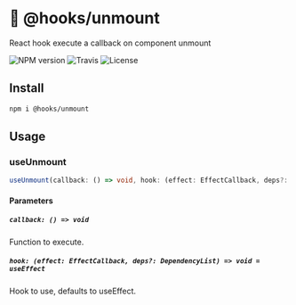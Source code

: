 # 🎒 @hooks/unmount

React hook execute a callback on component unmount

![NPM version](https://img.shields.io/npm/v/@hooks/unmount?style=flat-square)
![Travis](https://img.shields.io/travis/com/simmo/hooks?style=flat-square)
![License](https://img.shields.io/npm/l/@hooks/unmount?style=flat-square)

## Install

```bash
npm i @hooks/unmount
```

## Usage

### useUnmount

```ts
useUnmount(callback: () => void, hook: (effect: EffectCallback, deps?: DependencyList) => void = useEffect)
```

#### Parameters

##### `callback: () => void`

Function to execute.

##### `hook: (effect: EffectCallback, deps?: DependencyList) => void = useEffect`

Hook to use, defaults to useEffect.
